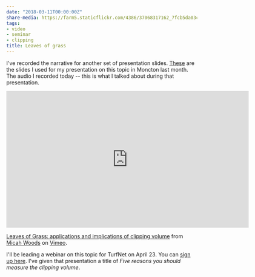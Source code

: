 ```yaml
---
date: "2018-03-11T00:00:00Z"
share-media: https://farm5.staticflickr.com/4386/37068317162_7fcb5da03c_z_d.jpg
tags:
- video
- seminar
- clipping
title: Leaves of grass
---
```


I've recorded the narrative for another set of presentation slides. [These](https://vimeo.com/micahwoods/clip1) are the slides I used for my presentation on this topic in Moncton last month. The audio I recorded today -- this is what I talked about during that presentation.

<iframe src="https://player.vimeo.com/video/259528625" width="640" height="360" frameborder="0" webkitallowfullscreen mozallowfullscreen allowfullscreen></iframe> <p><a href="https://vimeo.com/259528625">Leaves of Grass: applications and implications of clipping volume</a> from <a href="https://vimeo.com/micahwoods">Micah Woods</a> on <a href="https://vimeo.com">Vimeo</a>.</p>

I'll be leading a webinar on this topic for TurfNet on April 23. You can [sign up here](https://register.gotowebinar.com/register/566385216936205571). I've given that presentation a title of *Five reasons you should measure the clipping volume*.
